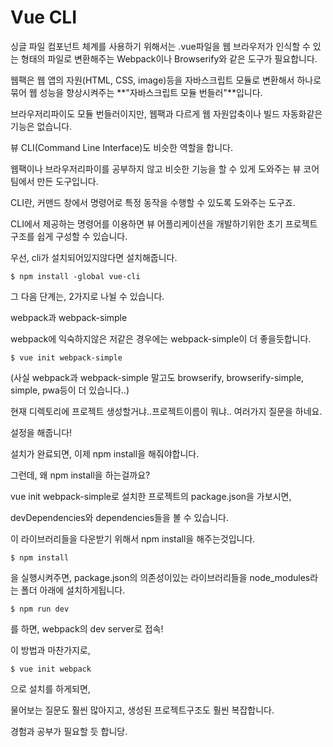 <h1>
  Vue CLI
</h1>



싱글 파일 컴포넌트 체계를 사용하기 위해서는 .vue파일을 웹 브라우저가 인식할 수 있는 형태의 파일로 변환해주는 Webpack이나 Browserify와 같은 도구가 필요합니다.

웹팩은 웹 앱의 자원(HTML, CSS, image)등을 자바스크립트 모듈로 변환해서 하나로 묶어 웹 성능을 향상시켜주는 **"자바스크립트 모듈 번들러"**입니다.

브라우저리파이도 모듈 번들러이지만, 웹팩과 다르게 웹 자원압축이나 빌드 자동화같은 기능은 없습니다.

뷰 CLI(Command Line Interface)도 비슷한 역할을 합니다.

웹팩이나 브라우저리파이를 공부하지 않고 비슷한 기능을 할 수 있게 도와주는 뷰 코어 팀에서 만든 도구입니다.

CLI란, 커맨드 창에서 명령어로 특정 동작을 수행할 수 있도록 도와주는 도구죠.

CLI에서 제공하는 명령어를 이용하면 뷰 어플리케이션을 개발하기위한 초기 프로젝트 구조를 쉽게 구성할 수 있습니다.




우선, cli가 설치되어있지않다면 설치해줍니다.

```
$ npm install -global vue-cli
```

그 다음 단계는, 2가지로 나뉠 수 있습니다.

webpack과 webpack-simple

webpack에 익숙하지않은 저같은 경우에는 webpack-simple이 더 좋을듯합니다.

```
$ vue init webpack-simple
```

(사실 webpack과 webpack-simple 말고도 browserify, browserify-simple, simple, pwa등이 더 있습니다..)

현재 디렉토리에 프로젝트 생성할거냐..프로젝트이름이 뭐냐.. 여러가지 질문을 하네요.

설정을 해줍니다!



설치가 완료되면, 이제 npm install을 해줘야합니다.

그런데, 왜 npm install을 하는걸까요?

vue init webpack-simple로 설치한 프로젝트의 package.json을 가보시면,

devDependencies와 dependencies들을 볼 수 있습니다.

이 라이브러리들을 다운받기 위해서 npm install을 해주는것입니다.

```
$ npm install
```

을 실행시켜주면, package.json의 의존성이있는 라이브러리들을 node_modules라는 폴더 아래에 설치하게됩니다.

```
$ npm run dev
```

를 하면, webpack의 dev server로 접속!



이 방법과 마찬가지로, 

```
$ vue init webpack
```

으로 설치를 하게되면,

물어보는 질문도 훨씬 많아지고, 생성된 프로젝트구조도 훨씬 복잡합니다.

경험과 공부가 필요할 듯 합니당.

